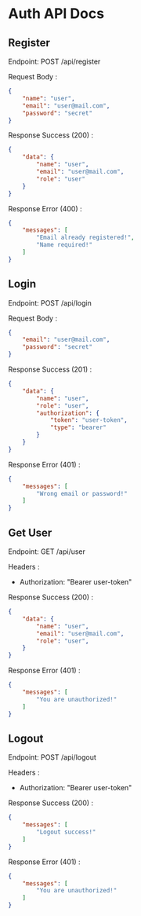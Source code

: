 # Auth API Docs

## Register
Endpoint: POST /api/register

Request Body :
```json
{
    "name": "user",
    "email": "user@mail.com",
    "password": "secret"
}
```

Response Success (200) :
```json
{
    "data": {
        "name": "user",
        "email": "user@mail.com",
        "role": "user"
    }
}
```

Response Error (400) :
```json
{
    "messages": [
        "Email already registered!",
        "Name required!"
    ]
}
```

## Login
Endpoint: POST /api/login

Request Body :
```json
{
    "email": "user@mail.com",
    "password": "secret"
}
```

Response Success (201) :
```json
{
    "data": {
        "name": "user",
        "role": "user",
        "authorization": {
            "token": "user-token",
            "type": "bearer"
        }
    }
}
```

Response Error (401) :
```json
{
    "messages": [
        "Wrong email or password!"
    ]
}
```

## Get User
Endpoint: GET /api/user

Headers :
- Authorization: "Bearer user-token"

Response Success (200) :
```json
{
    "data": {
        "name": "user",
        "email": "user@mail.com",
        "role": "user",
    }
}
```

Response Error (401) :
```json
{
    "messages": [
        "You are unauthorized!"
    ]
}
```

## Logout
Endpoint: POST /api/logout

Headers :
- Authorization: "Bearer user-token"

Response Success (200) :
```json
{
    "messages": [
        "Logout success!"
    ]
}
```

Response Error (401) :
```json
{
    "messages": [
        "You are unauthorized!"
    ]
}
```
